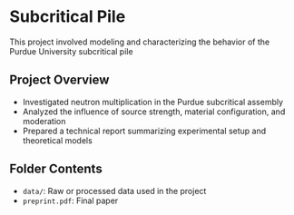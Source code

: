 # Subcritical Pile

This project involved modeling and characterizing the behavior of the Purdue University subcritical pile

## Project Overview
- Investigated neutron multiplication in the Purdue subcritical assembly
- Analyzed the influence of source strength, material configuration, and moderation
- Prepared a technical report summarizing experimental setup and theoretical models

## Folder Contents
- `data/`: Raw or processed data used in the project
- `preprint.pdf`: Final paper 

